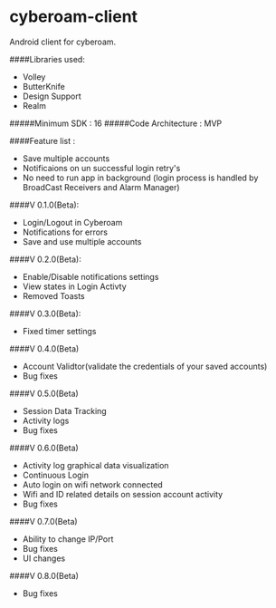 # cyberoam-client
Android client for cyberoam.

####Libraries used:
* Volley
* ButterKnife
* Design Support
* Realm

#####Minimum SDK : 16
#####Code Architecture : MVP

####Feature list :
* Save multiple accounts
* Notificaions on un successful login retry's
* No need to run app in background (login process is handled by BroadCast Receivers and Alarm Manager)


####V 0.1.0(Beta):
* Login/Logout in Cyberoam
* Notifications for errors
* Save and use multiple accounts

####V 0.2.0(Beta):
* Enable/Disable notifications settings
* View states in Login Activty
* Removed Toasts

####V 0.3.0(Beta):
* Fixed timer settings

####V 0.4.0(Beta)
* Account Validtor(validate the credentials of your saved accounts)
* Bug fixes

####V 0.5.0(Beta)
* Session Data Tracking
* Activity logs
* Bug fixes

####V 0.6.0(Beta)
* Activity log graphical data visualization
* Continuous Login
* Auto login on wifi network connected
* Wifi and ID related details on session account activity
* Bug fixes

####V 0.7.0(Beta)
* Ability to change IP/Port
* Bug fixes
* UI changes

####V 0.8.0(Beta)
* Bug fixes
